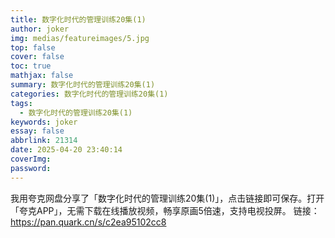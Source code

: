 ```yaml
---
title: 数字化时代的管理训练20集(1)
author: joker
img: medias/featureimages/5.jpg
top: false
cover: false
toc: true
mathjax: false
summary: 数字化时代的管理训练20集(1)
categories: 数字化时代的管理训练20集(1)
tags:
  - 数字化时代的管理训练20集(1)
keywords: joker
essay: false
abbrlink: 21314
date: 2025-04-20 23:40:14
coverImg:
password:
---
```


我用夸克网盘分享了「数字化时代的管理训练20集(1)」，点击链接即可保存。打开「夸克APP」，无需下载在线播放视频，畅享原画5倍速，支持电视投屏。
链接：https://pan.quark.cn/s/c2ea95102cc8

